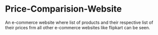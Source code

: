 # Price-Comparision-Website
An e-commerce website where list of products and their respective list of their prices frm all other e-commerce websites like flipkart can be seen.
